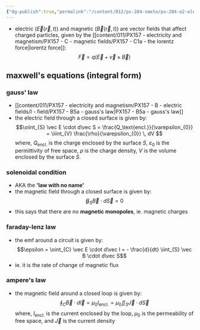 ```yaml
---
{"dg-publish":true,"permalink":"/content/012/px-284-smeto/px-284-o2-electric-and-magnetic-fields/","noteIcon":"1","created":"2025-02-12T09:49:06.088+00:00","updated":"2025-02-12T10:02:57.932+00:00"}
---
```


- electric ($\vec E(\vec r, t)$) and magnetic ($\vec B(\vec r, t)$) are vector fields that affect charged particles, given by the [[content/011/PX157 - electricity and magnetism/PX157 - C - magnetic fields/PX157 - C1a - the lorentz force\|lorentz force]]:
$$\vec F = q (\vec E + \vec v \times \vec B)$$

## maxwell's equations (integral form)
### gauss' law
- [[content/011/PX157 - electricity and magnetism/PX157 - B - electric fields/I - field/PX157 - B5a - gauss's law\|PX157 - B5a - gauss's law]]
- the electric field through a closed surface is given by:
$\newcommand{\oiint}{\subset\!\supset \!\!\!\!\!\!\!\!\!\!\iint}$
$$\oiint_{S} \vec E \cdot d\vec S = \frac{Q_\text{encl.}}{\varepsilon_{0}} = \iiint_{V} \frac{\rho}{\varepsilon_{0}} \, dV $$
	where, 
		$Q_\text{encl.}$ is the charge enclosed by the surface $S$,
		$\varepsilon_{0}$ is the permittivity of free space,
		$\rho$ is the charge density,
		$V$ is the volume enclosed by the surface $S$.
### solenoidal condition
-  AKA the **'law with no name'**
- the magnetic field through a closed surface is given by:
$$\oiint_{S} \vec B \cdot d\vec S = 0$$
- this says that there are no **magnetic monopoles**, ie. magnetic charges
### faraday-lenz law
- the emf around a circuit is given by:
$$\epsilon = \oint_{C} \vec E \cdot d\vec l = - \frac{d}{dt} \iint_{S} \vec B \cdot d\vec S$$
- ie. it is the rate of change of magnetic flux
### ampere's law
- the magnetic field around a closed loop is given by:
$$\oint_{C}\vec B \cdot d\vec l = \mu_{0} I_\text{encl.} = \mu_{0} \iint_{S} \vec J \cdot d\vec S$$
	where, $I_\text{encl.}$ is the current enclosed by the loop, $\mu_0$ is the permeability of free space, and $\vec J$ is the current density

